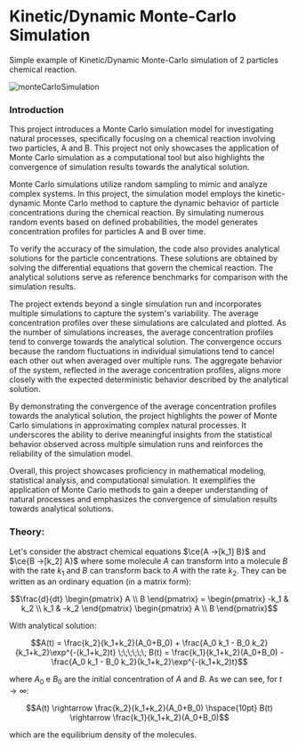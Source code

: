 # Kinetic/Dynamic Monte-Carlo Simulation
 Simple example of Kinetic/Dynamic Monte-Carlo simulation of 2 particles chemical reaction.

 ![monteCarloSimulation](https://github.com/alessandroAbati/Kinetic-Dynamic-MonteCarlo-Simulation/assets/136715422/9ccb0fc3-d9d1-4941-8a5b-a131b9f7fb0c)

### Introduction
 This project introduces a Monte Carlo simulation model for investigating natural processes, specifically focusing on a chemical reaction involving two particles, A and B. This project not only showcases the application of Monte Carlo simulation as a computational tool but also highlights the convergence of simulation results towards the analytical solution.

Monte Carlo simulations utilize random sampling to mimic and analyze complex systems. In this project, the simulation model employs the kinetic-dynamic Monte Carlo method to capture the dynamic behavior of particle concentrations during the chemical reaction. By simulating numerous random events based on defined probabilities, the model generates concentration profiles for particles A and B over time.

To verify the accuracy of the simulation, the code also provides analytical solutions for the particle concentrations. These solutions are obtained by solving the differential equations that govern the chemical reaction. The analytical solutions serve as reference benchmarks for comparison with the simulation results.

The project extends beyond a single simulation run and incorporates multiple simulations to capture the system's variability. The average concentration profiles over these simulations are calculated and plotted. As the number of simulations increases, the average concentration profiles tend to converge towards the analytical solution. The convergence occurs because the random fluctuations in individual simulations tend to cancel each other out when averaged over multiple runs. The aggregate behavior of the system, reflected in the average concentration profiles, aligns more closely with the expected deterministic behavior described by the analytical solution.

By demonstrating the convergence of the average concentration profiles towards the analytical solution, the project highlights the power of Monte Carlo simulations in approximating complex natural processes. It underscores the ability to derive meaningful insights from the statistical behavior observed across multiple simulation runs and reinforces the reliability of the simulation model.

Overall, this project showcases proficiency in mathematical modeling, statistical analysis, and computational simulation. It exemplifies the application of Monte Carlo methods to gain a deeper understanding of natural processes and emphasizes the convergence of simulation results towards analytical solutions.

### Theory:
Let's consider the abstract chemical equations
$\ce{A ->[k_1] B}$ and $\ce{B ->[k_2] A}$
where some molecule $A$ can transform into a molecule $B$ with the rate $k_1$ and $B$ can transform back to $A$ with the rate $k_2$.
They can be written as an ordinary equation (in a matrix form):
```math
\frac{d}{dt} \begin{pmatrix} A \\ B \end{pmatrix} = \begin{pmatrix}
-k_1 & k_2 \\
k_1 & -k_2
\end{pmatrix}
\begin{pmatrix} A \\ B \end{pmatrix}
```

With analytical solution:
```math
A(t) = \frac{k_2}{k_1+k_2}(A_0+B_0) + \frac{A_0 k_1 - B_0 k_2}{k_1+k_2}\exp^{-(k_1+k_2)t}
\;\;\;\;\;\;
B(t) = \frac{k_1}{k_1+k_2}(A_0+B_0) - \frac{A_0 k_1 - B_0 k_2}{k_1+k_2}\exp^{-(k_1+k_2)t}
```
where $A_0$ e $B_0$ are the initial concentration of $A$ and $B$.
As we can see, for $t \rightarrow \infty$:
```math
A(t) \rightarrow \frac{k_2}{k_1+k_2}(A_0+B_0) \hspace{10pt} B(t) \rightarrow \frac{k_1}{k_1+k_2}(A_0+B_0)
```
which are the equilibrium density of the molecules.

